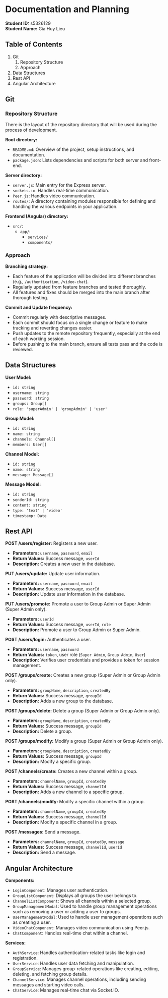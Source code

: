 # Documentation and Planning

**Student ID:** s5326129  
**Student Name:** Gia Huy Lieu  

## Table of Contents
1. Git
    1. Repository Structure
    2. Approach
2. Data Structures
3. Rest API
4. Angular Architecture

## Git

### Repository Structure
There is the layout of the repository directory that will be used during the process of development.

**Root directory:**
- `README.md`: Overview of the project, setup instructions, and documentation.
- `package.json`: Lists dependencies and scripts for both server and front-end.

**Server directory:**
- `server.js`: Main entry for the Express server.
- `sockets.io`: Handles real-time communication.
- `Peer.js`: Handles video communication.
- `routes/`: A directory containing modules responsible for defining and handling the various endpoints in your application.

**Frontend (Angular) directory:**
- `src/`:
  - `app/`:
    - `services/`
    - `components/`

### Approach

**Branching strategy:**
- Each feature of the application will be divided into different branches (e.g., `/authentication`, `/video-chat`).
- Regularly updated from feature branches and tested thoroughly.
- All features and fixes should be merged into the main branch after thorough testing.

**Commit and Update frequency:**
- Commit regularly with descriptive messages.
- Each commit should focus on a single change or feature to make tracking and reverting changes easier.
- Push updates to the remote repository frequently, especially at the end of each working session.
- Before pushing to the main branch, ensure all tests pass and the code is reviewed.

## Data Structures

**User Model:**
- `id: string`
- `username: string`
- `password: string`
- `groups: Group[]`
- `role: 'superAdmin' | 'groupAdmin' | 'user'`

**Group Model:**
- `id: string`
- `name: string`
- `channels: Channel[]`
- `members: User[]`

**Channel Model:**
- `id: string`
- `name: string`
- `message: Message[]`

**Message Model:**
- `id: string`
- `senderId: string`
- `content: string`
- `type: 'text' | 'video'`
- `timestamp: Date`

## Rest API

**POST /users/register:** Registers a new user.
- **Parameters:** `username`, `password`, `email`
- **Return Values:** Success message, `userId`
- **Description:** Creates a new user in the database.

**PUT /users/update:** Update user information.
- **Parameters:** `username`, `password`, `email`
- **Return Values:** Success message, `userId`
- **Description:** Update user information in the database.

**PUT /users/promote:** Promote a user to Group Admin or Super Admin (Super Admin only).
- **Parameters:** `userId`
- **Return Values:** Success message, `userId`, `role`
- **Description:** Promote a user to Group Admin or Super Admin.

**POST /users/login:** Authenticates a user.
- **Parameters:** `username`, `password`
- **Return Values:** `token`, user role (`Super Admin`, `Group Admin`, `User`)
- **Description:** Verifies user credentials and provides a token for session management.

**POST /groups/create:** Creates a new group (Super Admin or Group Admin only).
- **Parameters:** `groupName`, `description`, `createdBy`
- **Return Values:** Success message, `groupId`
- **Description:** Adds a new group to the database.

**POST /groups/delete:** Delete a group (Super Admin or Group Admin only).
- **Parameters:** `groupName`, `description`, `createdBy`
- **Return Values:** Success message, `groupId`
- **Description:** Delete a group.

**POST /groups/modify:** Modify a group (Super Admin or Group Admin only).
- **Parameters:** `groupName`, `description`, `createdBy`
- **Return Values:** Success message, `groupId`
- **Description:** Modify a specific group.

**POST /channels/create:** Creates a new channel within a group.
- **Parameters:** `channelName`, `groupId`, `createdBy`
- **Return Values:** Success message, `channelId`
- **Description:** Adds a new channel to a specific group.

**POST /channels/modify:** Modify a specific channel within a group.
- **Parameters:** `channelName`, `groupId`, `createdBy`
- **Return Values:** Success message, `channelId`
- **Description:** Modify a specific channel in a group.

**POST /messages:** Send a message.
- **Parameters:** `channelName`, `groupId`, `createdBy`, `message`
- **Return Values:** Success message, `channelId`, `userId`
- **Description:** Send a message.

## Angular Architecture

**Components:**
- `LoginComponent`: Manages user authentication.
- `GroupListComponent`: Displays all groups the user belongs to.
- `ChannelListComponent`: Shows all channels within a selected group.
- `GroupManagementModal`: Used to handle group management operations such as removing a user or adding a user to groups.
- `UserManagementModal`: Used to handle user management operations such as creating a user.
- `VideoChatComponent`: Manages video communication using Peer.js.
- `ChatComponent`: Handles real-time chat within a channel.

**Services:**
- `AuthService`: Handles authentication-related tasks like login and registration.
- `UserService`: Handles user data fetching and manipulation.
- `GroupService`: Manages group-related operations like creating, editing, deleting, and fetching group details.
- `ChannelService`: Manages channel operations, including sending messages and starting video calls.
- `ChatService`: Manages real-time chat via Socket.IO.
